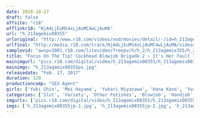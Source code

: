 ```yaml
---
date: 2018-10-27
draft: false
affsite: "r18"
afflinkr18: "NjA4LjEuMS4xLjAuMC4wLjAuMA"
url: "h_213agemix00355"
urloriginal: "http://www.r18.com/videos/vod/movies/detail/-/id=h_213agemix00355"
urlfinal: "http://media.r18.com/track/NjA4LjEuMS4xLjAuMC4wLjAuMA/videos/vod/movies/detail/-/id=h_213agemix00355"
samplevid: "awspv3001.r18.com/litevideo/freepv/h/h_2/h_213agemix355/h_213agemix355_dmb_s.mp4"
title: "Focus On The Tip! Cockhead Blowjob Brigade 2 ~ It's Her Fault I Have Cum Dripping From My Cock ~"
mainimgurl: "pics.r18.com/digital/video/h_213agemix00355/h_213agemix00355ps.jpg"
mainimgs: "h_213agemix00355ps.jpg"
releasedate: "Feb. 17, 2017"
duration: 120
productioncomp: "SEX Agent"
girls: ['Yuki Shin', 'Mei Hayama', 'Yukari Miyazawa', 'Hana Kano', 'Yuri Nikaido', 'Natsuko Mishima', 'Haruna Kawakita', 'Itsuki Nakamori', 'Marina Natsuki']
categories: ['Slut', 'Variety', 'Other Fetishes', 'Blowjob', 'Handjob', 'Hi-Def']
imgurls: ['pics.r18.com/digital/video/h_213agemix00355/h_213agemix00355jp-1.jpg', 'pics.r18.com/digital/video/h_213agemix00355/h_213agemix00355jp-2.jpg', 'pics.r18.com/digital/video/h_213agemix00355/h_213agemix00355jp-3.jpg', 'pics.r18.com/digital/video/h_213agemix00355/h_213agemix00355jp-4.jpg', 'pics.r18.com/digital/video/h_213agemix00355/h_213agemix00355jp-5.jpg', 'pics.r18.com/digital/video/h_213agemix00355/h_213agemix00355jp-6.jpg', 'pics.r18.com/digital/video/h_213agemix00355/h_213agemix00355jp-7.jpg', 'pics.r18.com/digital/video/h_213agemix00355/h_213agemix00355jp-8.jpg', 'pics.r18.com/digital/video/h_213agemix00355/h_213agemix00355jp-9.jpg', 'pics.r18.com/digital/video/h_213agemix00355/h_213agemix00355jp-10.jpg', 'pics.r18.com/digital/video/h_213agemix00355/h_213agemix00355jp-11.jpg', 'pics.r18.com/digital/video/h_213agemix00355/h_213agemix00355jp-12.jpg', 'pics.r18.com/digital/video/h_213agemix00355/h_213agemix00355jp-13.jpg', 'pics.r18.com/digital/video/h_213agemix00355/h_213agemix00355jp-14.jpg', 'pics.r18.com/digital/video/h_213agemix00355/h_213agemix00355jp-15.jpg', 'pics.r18.com/digital/video/h_213agemix00355/h_213agemix00355jp-16.jpg', 'pics.r18.com/digital/video/h_213agemix00355/h_213agemix00355jp-17.jpg', 'pics.r18.com/digital/video/h_213agemix00355/h_213agemix00355jp-18.jpg', 'pics.r18.com/digital/video/h_213agemix00355/h_213agemix00355jp-19.jpg', 'pics.r18.com/digital/video/h_213agemix00355/h_213agemix00355jp-20.jpg']
imgs: ['h_213agemix00355jp-1.jpg', 'h_213agemix00355jp-2.jpg', 'h_213agemix00355jp-3.jpg', 'h_213agemix00355jp-4.jpg', 'h_213agemix00355jp-5.jpg', 'h_213agemix00355jp-6.jpg', 'h_213agemix00355jp-7.jpg', 'h_213agemix00355jp-8.jpg', 'h_213agemix00355jp-9.jpg', 'h_213agemix00355jp-10.jpg', 'h_213agemix00355jp-11.jpg', 'h_213agemix00355jp-12.jpg', 'h_213agemix00355jp-13.jpg', 'h_213agemix00355jp-14.jpg', 'h_213agemix00355jp-15.jpg', 'h_213agemix00355jp-16.jpg', 'h_213agemix00355jp-17.jpg', 'h_213agemix00355jp-18.jpg', 'h_213agemix00355jp-19.jpg', 'h_213agemix00355jp-20.jpg']
---
```

